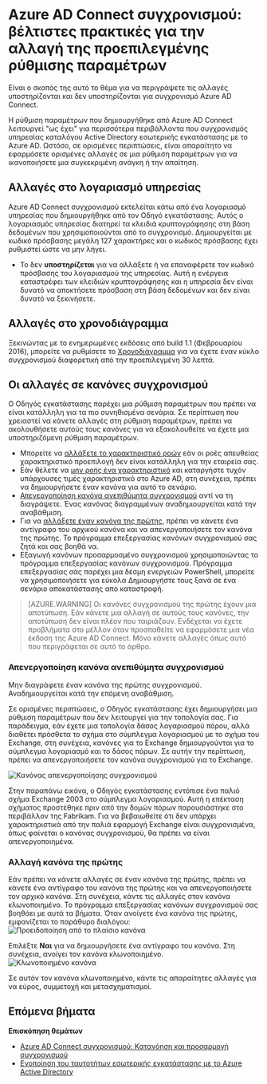<properties
    pageTitle="Azure AD Connect συγχρονισμού: βέλτιστες πρακτικές για την αλλαγή της προεπιλεγμένης ρύθμισης παραμέτρων | Microsoft Azure"
    description="Παρέχει τις βέλτιστες πρακτικές για να αλλάξετε την προεπιλεγμένη ρύθμιση παραμέτρων του Azure AD Connect συγχρονισμού."
    services="active-directory"
    documentationCenter=""
    authors="andkjell"
    manager="femila"
    editor=""/>

<tags
    ms.service="active-directory"
    ms.workload="identity"
    ms.tgt_pltfrm="na"
    ms.devlang="na"
    ms.topic="article"
    ms.date="08/22/2016"
    ms.author="markvi;andkjell"/>


# <a name="azure-ad-connect-sync-best-practices-for-changing-the-default-configuration"></a>Azure AD Connect συγχρονισμού: βέλτιστες πρακτικές για την αλλαγή της προεπιλεγμένης ρύθμισης παραμέτρων
Είναι ο σκοπός της αυτό το θέμα για να περιγράψετε τις αλλαγές υποστηρίζονται και δεν υποστηρίζονται για συγχρονισμό Azure AD Connect.

Η ρύθμιση παραμέτρων που δημιουργήθηκε από Azure AD Connect λειτουργεί "ως έχει" για περισσότερα περιβάλλοντα που συγχρονισμός υπηρεσίας καταλόγου Active Directory εσωτερικής εγκατάστασης με το Azure AD. Ωστόσο, σε ορισμένες περιπτώσεις, είναι απαραίτητο να εφαρμόσετε ορισμένες αλλαγές σε μια ρύθμιση παραμέτρων για να ικανοποιήσετε μια συγκεκριμένη ανάγκη ή την απαίτηση.

## <a name="changes-to-the-service-account"></a>Αλλαγές στο λογαριασμό υπηρεσίας
Azure AD Connect συγχρονισμού εκτελείται κάτω από ένα λογαριασμό υπηρεσίας που δημιουργήθηκε από τον Οδηγό εγκατάστασης. Αυτός ο λογαριασμός υπηρεσίας διατηρεί τα κλειδιά κρυπτογράφησης στη βάση δεδομένων που χρησιμοποιούνται από το συγχρονισμό. Δημιουργείται με κωδικό πρόσβασης μεγάλη 127 χαρακτήρες και ο κωδικός πρόσβασης έχει ρυθμιστεί ώστε να μην λήγει.

- Το δεν **υποστηρίζεται** για να αλλάξετε ή να επαναφέρετε τον κωδικό πρόσβασης του λογαριασμού της υπηρεσίας. Αυτή η ενέργεια καταστρέφει των κλειδιών κρυπτογράφησης και η υπηρεσία δεν είναι δυνατό να αποκτήσετε πρόσβαση στη βάση δεδομένων και δεν είναι δυνατό να ξεκινήσετε.

## <a name="changes-to-the-scheduler"></a>Αλλαγές στο χρονοδιάγραμμα
Ξεκινώντας με το ενημερωμένες εκδόσεις από build 1.1 (Φεβρουαρίου 2016), μπορείτε να ρυθμίσετε το [Χρονοδιάγραμμα](active-directory-aadconnectsync-feature-scheduler.md) για να έχετε έναν κύκλο συγχρονισμού διαφορετική από την προεπιλεγμένη 30 λεπτά.

## <a name="changes-to-synchronization-rules"></a>Οι αλλαγές σε κανόνες συγχρονισμού
Ο Οδηγός εγκατάστασης παρέχει μια ρύθμιση παραμέτρων που πρέπει να είναι κατάλληλη για τα πιο συνηθισμένα σενάρια. Σε περίπτωση που χρειαστεί να κάνετε αλλαγές στη ρύθμιση παραμέτρων, πρέπει να ακολουθήσετε αυτούς τους κανόνες για να εξακολουθείτε να έχετε μια υποστηριζόμενη ρύθμιση παραμέτρων.

- Μπορείτε να [αλλάξετε το χαρακτηριστικό ροών](active-directory-aadconnectsync-change-the-configuration.md#other-common-attribute-flow-changes) εάν οι ροές απευθείας χαρακτηριστικό προεπιλογή δεν είναι κατάλληλη για την εταιρεία σας.
- Εάν θέλετε να [μην ροής ένα χαρακτηριστικό](active-directory-aadconnectsync-change-the-configuration.md#do-not-flow-an-attribute) και καταργήστε τυχόν υπάρχουσες τιμές χαρακτηριστικό στο Azure AD, στη συνέχεια, πρέπει να δημιουργήσετε έναν κανόνα για αυτό το σενάριο.
- [Απενεργοποίηση κανόνα ανεπιθύμητα συγχρονισμού](#disable-an-unwanted-sync-rule) αντί να τη διαγράψετε. Ένας κανόνας διαγραμμένων αναδημιουργείται κατά την αναβάθμιση.
- Για να [αλλάξετε έναν κανόνα της πρώτης](#change-an-out-of-box-rule), πρέπει να κάνετε ένα αντίγραφο του αρχικού κανόνα και να απενεργοποιήσετε τον κανόνα της πρώτης. Το πρόγραμμα επεξεργασίας κανόνων συγχρονισμού σας ζητά και σας βοηθά να.
- Εξαγωγή κανόνων προσαρμοσμένο συγχρονισμού χρησιμοποιώντας το πρόγραμμα επεξεργασίας κανόνων συγχρονισμού. Πρόγραμμα επεξεργασίας σάς παρέχει μια δέσμη ενεργειών PowerShell, μπορείτε να χρησιμοποιήσετε για εύκολα Δημιουργήστε τους ξανά σε ένα σενάριο αποκατάστασης από καταστροφή.

>[AZURE.WARNING] Οι κανόνες συγχρονισμού της πρώτης έχουν μια αποτύπωση. Εάν κάνετε μια αλλαγή σε αυτούς τους κανόνες, την αποτύπωση δεν είναι πλέον που ταιριάζουν. Ενδέχεται να έχετε προβλήματα στο μέλλον όταν προσπαθείτε να εφαρμόσετε μια νέα έκδοση της Azure AD Connect. Μόνο κάνετε αλλαγές όπως αυτό που περιγράφεται σε αυτό το άρθρο.

### <a name="disable-an-unwanted-sync-rule"></a>Απενεργοποίηση κανόνα ανεπιθύμητα συγχρονισμού
Μην διαγράφετε έναν κανόνα της πρώτης συγχρονισμού. Αναδημιουργείται κατά την επόμενη αναβάθμιση.

Σε ορισμένες περιπτώσεις, ο Οδηγός εγκατάστασης έχει δημιουργήσει μια ρύθμιση παραμέτρων που δεν λειτουργεί για την τοπολογία σας. Για παράδειγμα, εάν έχετε μια τοπολογία δάσος λογαριασμού πόρου, αλλά διαθέτει πρόσθετα το σχήμα στο σύμπλεγμα λογαριασμού με το σχήμα του Exchange, στη συνέχεια, κανόνες για το Exchange δημιουργούνται για το σύμπλεγμα λογαριασμό και το δάσος πόρων. Σε αυτήν την περίπτωση, πρέπει να απενεργοποιήσετε τον κανόνα συγχρονισμού για το Exchange.

![Κανόνας απενεργοποίησης συγχρονισμού](./media/active-directory-aadconnectsync-best-practices-changing-default-configuration/exchangedisabledrule.png)

Στην παραπάνω εικόνα, ο Οδηγός εγκατάστασης εντόπισε ένα παλιό σχήμα Exchange 2003 στο σύμπλεγμα λογαριασμού. Αυτή η επέκταση σχήματος προστέθηκε πριν από την δομών πόρων παρουσιάστηκε στο περιβάλλον της Fabrikam. Για να βεβαιωθείτε ότι δεν υπάρχει χαρακτηριστικά από την παλιά εφαρμογή Exchange είναι συγχρονισμένα, όπως φαίνεται ο κανόνας συγχρονισμού, θα πρέπει να είναι απενεργοποιημένα.

### <a name="change-an-out-of-box-rule"></a>Αλλαγή κανόνα της πρώτης
Εάν πρέπει να κάνετε αλλαγές σε έναν κανόνα της πρώτης, πρέπει να κάνετε ένα αντίγραφο του κανόνα της πρώτης και να απενεργοποιήσετε τον αρχικό κανόνα. Στη συνέχεια, κάντε τις αλλαγές στον κανόνα κλωνοποιημένο. Το πρόγραμμα επεξεργασίας κανόνων συγχρονισμού σας βοηθάει με αυτά τα βήματα. Όταν ανοίγετε ένα κανόνα της πρώτης, εμφανίζεται το παράθυρο διαλόγου:  
![Προειδοποίηση από το πλαίσιο κανόνα](./media/active-directory-aadconnectsync-best-practices-changing-default-configuration/warningoutofboxrule.png)

Επιλέξτε **Ναι** για να δημιουργήσετε ένα αντίγραφο του κανόνα. Στη συνέχεια, ανοίγει τον κανόνα κλωνοποιημένο.  
![Κλωνοποιημένο κανόνα](./media/active-directory-aadconnectsync-best-practices-changing-default-configuration/clonedrule.png)

Σε αυτόν τον κανόνα κλωνοποιημένο, κάντε τις απαραίτητες αλλαγές για να εύρος, συμμετοχή και μετασχηματισμοί.

## <a name="next-steps"></a>Επόμενα βήματα

**Επισκόπηση θεμάτων**

- [Azure AD Connect συγχρονισμού: Κατανόηση και προσαρμογή συγχρονισμού](active-directory-aadconnectsync-whatis.md)
- [Ενοποίηση του ταυτοτήτων εσωτερικής εγκατάστασης με το Azure Active Directory](active-directory-aadconnect.md)
